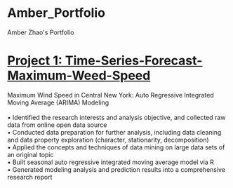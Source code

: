 # Amber_Portfolio
Amber Zhao's Portfolio

# [Project 1: Time-Series-Forecast-Maximum-Weed-Speed](https://github.com/amberxzhao/Time-Series-Forecast-Maximum-Weed-Speed)

Maximum Wind Speed in Central New York: Auto Regressive Integrated Moving Average (ARIMA) Modeling <br />	
•	Identified the research interests and analysis objective, and collected raw data from online open data source <br />
•	Conducted data preparation for further analysis, including data cleaning and data property exploration (character, stationarity, decomposition) <br />
•	Applied the concepts and techniques of data mining on large data sets of an original topic <br />
•	Built seasonal auto regressive integrated moving average model via R <br />
•	Generated modeling analysis and prediction results into a comprehensive research report <br />
